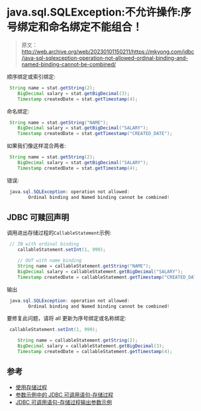 # java.sql.SQLException:不允许操作:序号绑定和命名绑定不能组合！

> 原文：<http://web.archive.org/web/20230101150211/https://mkyong.com/jdbc/java-sql-sqlexception-operation-not-allowed-ordinal-binding-and-named-binding-cannot-be-combined/>

顺序绑定或索引绑定:

```java
 String name = stat.getString(2);
	BigDecimal salary = stat.getBigDecimal(3);
	Timestamp createdDate = stat.getTimestamp(4); 
```

命名绑定:

```java
 String name = stat.getString("NAME");
	BigDecimal salary = stat.getBigDecimal("SALARY");
	Timestamp createdDate = stat.getTimestamp("CREATED_DATE"); 
```

如果我们像这样混合两者:

```java
 String name = stat.getString(2);
	BigDecimal salary = stat.getBigDecimal("SALARY");
	Timestamp createdDate = stat.getTimestamp(4); 
```

错误:

```java
 java.sql.SQLException: operation not allowed: 
		Ordinal binding and Named binding cannot be combined! 
```

## JDBC 可赎回声明

调用进出存储过程的`CallableStatement`示例:

```java
 // IN with ordinal binding
	callableStatement.setInt(1, 999);

	// OUT with name binding
	String name = callableStatement.getString("NAME");
    BigDecimal salary = callableStatement.getBigDecimal("SALARY");
    Timestamp createdDate = callableStatement.getTimestamp("CREATED_DATE"); 
```

输出

```java
 java.sql.SQLException: operation not allowed: 
		Ordinal binding and Named binding cannot be combined! 
```

要修复此问题，请将 all 更新为序号绑定或名称绑定:

```java
 callableStatement.setInt(1, 999);

	String name = callableStatement.getString(2);
	BigDecimal salary = callableStatement.getBigDecimal(3);
	Timestamp createdDate = callableStatement.getTimestamp(4); 
```

## 参考

*   [使用存储过程](http://web.archive.org/web/20230101144948/https://docs.oracle.com/javase/tutorial/jdbc/basics/storedprocedures.html)
*   [参数示例中的 JDBC 可调用语句-存储过程](http://web.archive.org/web/20230101144948/http://www.mkyong.com/jdbc/jdbc-callablestatement-stored-procedure-in-parameter-example/)
*   [JDBC 可调用语句-存储过程输出参数示例](http://web.archive.org/web/20230101144948/http://www.mkyong.com/jdbc/jdbc-callablestatement-stored-procedure-out-parameter-example/)

<input type="hidden" id="mkyong-current-postId" value="15130">